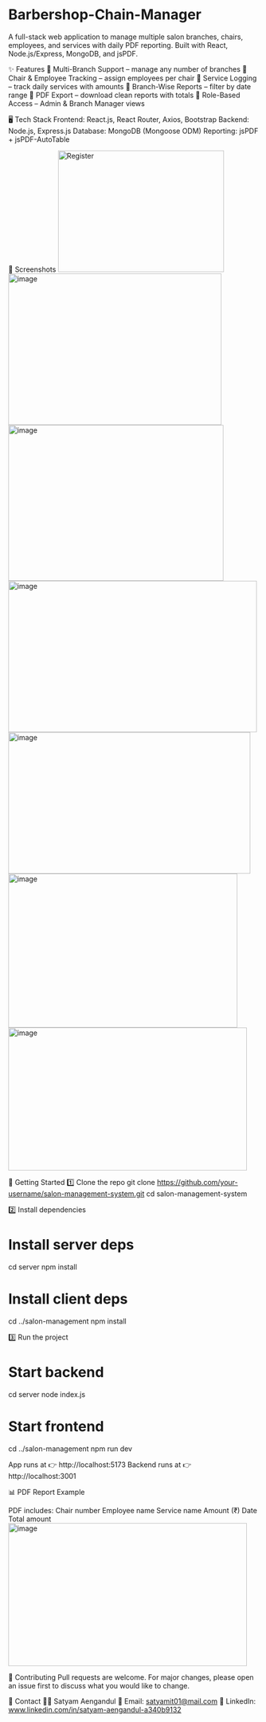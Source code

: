 # Barbershop-Chain-Manager
A full-stack web application to manage multiple salon branches, chairs, employees, and services with daily PDF reporting.
Built with React, Node.js/Express, MongoDB, and jsPDF.

✨ Features
🔹 Multi-Branch Support – manage any number of branches
🔹 Chair & Employee Tracking – assign employees per chair
🔹 Service Logging – track daily services with amounts
🔹 Branch-Wise Reports – filter by date range
🔹 PDF Export – download clean reports with totals
🔹 Role-Based Access – Admin & Branch Manager views

🖥️ Tech Stack
Frontend: React.js, React Router, Axios, Bootstrap
Backend: Node.js, Express.js
Database: MongoDB (Mongoose ODM)
Reporting: jsPDF + jsPDF-AutoTable

📸 Screenshots
<img width="333" height="244" alt="Register" src="https://github.com/user-attachments/assets/b4d20cb3-135c-4ab7-be82-3c9cc1a54e5d" />
<img width="428" height="304" alt="image" src="https://github.com/user-attachments/assets/9725615b-ae4b-4210-add6-d4ea790e315b" />
<img width="432" height="313" alt="image" src="https://github.com/user-attachments/assets/1c333619-f18e-4223-aca8-259c45ca71ea" />
<img width="499" height="304" alt="image" src="https://github.com/user-attachments/assets/64dd7ffe-a8af-4794-a7ce-a4d517293b43" />
<img width="486" height="284" alt="image" src="https://github.com/user-attachments/assets/0ab63cab-a50d-4a39-84b8-9ce5f547ef22" />
<img width="460" height="309" alt="image" src="https://github.com/user-attachments/assets/b86ca1f2-af1e-4404-9c9f-b9787c448c93" />
<img width="479" height="287" alt="image" src="https://github.com/user-attachments/assets/c551b164-a78e-4289-8658-c619e1d032d8" />

🚀 Getting Started
1️⃣ Clone the repo
git clone https://github.com/your-username/salon-management-system.git
cd salon-management-system

2️⃣ Install dependencies
# Install server deps
cd server
npm install

# Install client deps
cd ../salon-management
npm install

3️⃣ Run the project
# Start backend
cd server
node index.js

# Start frontend
cd ../salon-management
npm run dev

App runs at 👉 http://localhost:5173
Backend runs at 👉 http://localhost:3001

📊 PDF Report Example

PDF includes:
Chair number
Employee name
Service name
Amount (₹)
Date
Total amount
<img width="479" height="287" alt="image" src="https://github.com/user-attachments/assets/64b78397-0968-4d24-b727-e60955a543ed" />

🤝 Contributing
Pull requests are welcome. For major changes, please open an issue first to discuss what you would like to change.

📧 Contact
👨‍💻 Satyam Aengandul
📩 Email: satyamit01@mail.com
🔗 LinkedIn: www.linkedin.com/in/satyam-aengandul-a340b9132




